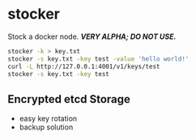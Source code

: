 stocker
=======

Stock a docker node. ***VERY ALPHA; DO NOT USE.***

```bash
stocker -k > key.txt
stocker -s key.txt -key test -value 'hello world!'
curl -L http://127.0.0.1:4001/v1/keys/test
stocker -s key.txt -key test
```

## Encrypted etcd Storage

* easy key rotation
* backup solution
